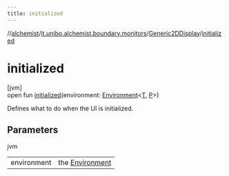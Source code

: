 ```yaml
---
title: initialized
---
```

//[alchemist](../../../index.html)/[it.unibo.alchemist.boundary.monitors](../index.html)/[Generic2DDisplay](index.html)/[initialized](initialized.html)



# initialized



[jvm]\
open fun [initialized](initialized.html)(environment: [Environment](../../it.unibo.alchemist.model.interfaces/-environment/index.html)<[T](../../it.unibo.alchemist.boundary.interfaces/-graphical2-d-output-monitor/index.html), [P](../../it.unibo.alchemist.boundary.interfaces/-graphical2-d-output-monitor/index.html)>)



Defines what to do when the UI is initialized.



## Parameters


jvm

| | |
|---|---|
| environment | the [Environment](../../it.unibo.alchemist.model.interfaces/-environment/index.html) |





